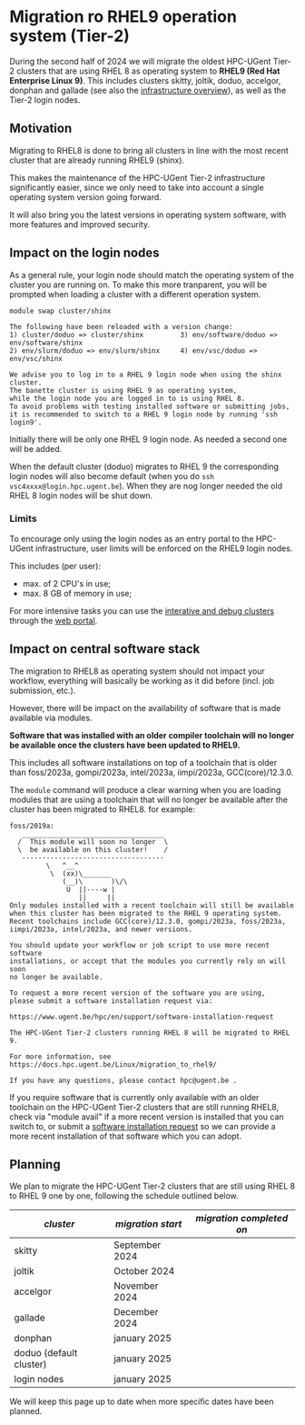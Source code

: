 
# Migration ro RHEL9 operation system (Tier-2)

During the second half of 2024 we will migrate the oldest HPC-UGent Tier-2 clusters that are using RHEL 8 as operating system to **RHEL9 (Red Hat Enterprise Linux 9)**.
This includes clusters skitty, joltik, doduo, accelgor, donphan and gallade (see also the [infrastructure overview](https://www.ugent.be/hpc/en/infrastructure)), as well as the Tier-2 login nodes.

## Motivation

Migrating to RHEL8 is done to bring all clusters in line with the most recent cluster that are already running RHEL9 (shinx).

This makes the maintenance of the HPC-UGent Tier-2 infrastructure significantly easier, since we only need to take into account a single operating system version going forward.

It will also bring you the latest versions in operating system software, with more features and improved security.

## Impact on the login nodes

As a general rule, your login node should match the operating system of the cluster you are running on. To make this more tranparent, you will be prompted when loading a cluster with a different operation system.

    module swap cluster/shinx

    The following have been reloaded with a version change:
    1) cluster/doduo => cluster/shinx         3) env/software/doduo => env/software/shinx
    2) env/slurm/doduo => env/slurm/shinx     4) env/vsc/doduo => env/vsc/shinx

    We advise you to log in to a RHEL 9 login node when using the shinx cluster.
    The banette cluster is using RHEL 9 as operating system,
    while the login node you are logged in to is using RHEL 8.
    To avoid problems with testing installed software or submitting jobs,
    it is recommended to switch to a RHEL 9 login node by running 'ssh login9'.

Initially there will be only one RHEL 9 login node. As needed a second one will be added.

When the default cluster (doduo) migrates to RHEL 9 the corresponding login nodes will also become default (when you do `ssh vsc4xxxx@login.hpc.ugent.be`). When they are nog longer needed the old RHEL 8 login nodes will be shut down.

### Limits

To encourage only using the login nodes as an entry portal to the HPC-UGent infrastructure, user limits will be enforced on the RHEL9 login nodes.

This includes (per user):
* max. of 2 CPU's in use;
* max. 8 GB of memory in use;

For more intensive tasks you can use the [interative and debug clusters](https://docs.hpc.ugent.be/Linux/interactive_debug/) through the [web portal](https://docs.hpc.ugent.be/Linux/web_portal/).

## Impact on central software stack

The migration to RHEL8 as operating system should not impact your workflow, everything will basically be working as it did before (incl. job submission, etc.).

However, there will be impact on the availability of software that is made available via modules.

**Software that was installed with an older compiler toolchain will no longer be available once the clusters have been updated to RHEL9.**

This includes all software installations on top of a toolchain that is older than foss/2023a, gompi/2023a, intel/2023a, iimpi/2023a, GCC(core)/12.3.0.

The `module` command will produce a clear warning when you are loading modules that are using a toolchain that will no longer be available after the cluster has been migrated to RHEL8.
for example:

    foss/2019a:
       ___________________________________
      /  This module will soon no longer  \
      \  be available on this cluster!    /
       -----------------------------------
             \   ^__^
              \  (xx)\_______
                 (__)\       )\/\
                  U  ||----w |
                     ||     ||
    Only modules installed with a recent toolchain will still be available
    when this cluster has been migrated to the RHEL 9 operating system.
    Recent toolchains include GCC(core)/12.3.0, gompi/2023a, foss/2023a,
    iimpi/2023a, intel/2023a, and newer versions.

    You should update your workflow or job script to use more recent software
    installations, or accept that the modules you currently rely on will soon
    no longer be available.

    To request a more recent version of the software you are using,
    please submit a software installation request via:

    https://www.ugent.be/hpc/en/support/software-installation-request

    The HPC-UGent Tier-2 clusters running RHEL 8 will be migrated to RHEL 9.

    For more information, see https://docs.hpc.ugent.be/Linux/migration_to_rhel9/

    If you have any questions, please contact hpc@ugent.be .

If you require software that is currently only available with an older toolchain on the HPC-UGent Tier-2 clusters that are still running RHEL8, check via "module avail" if a more recent version is installed that you can switch to, or submit a [software installation request](https://www.ugent.be/hpc/en/support/software-installation-request) so we can provide a more recent installation of that software which you can adopt.

## Planning

We plan to migrate the HPC-UGent Tier-2 clusters that are still using RHEL 8 to RHEL 9 one by one, following the schedule outlined below.

| ***cluster*** | ***migration start*** | ***migration completed on*** |
| --- | ---- | --- |
| skitty | September 2024 | |
| joltik | October 2024 | |
| accelgor | November 2024 | |
| gallade | December 2024 | |
| donphan | january 2025 | |
| doduo (default cluster) | january 2025 | |
| login nodes | january 2025 | |

We will keep this page up to date when more specific dates have been planned.
